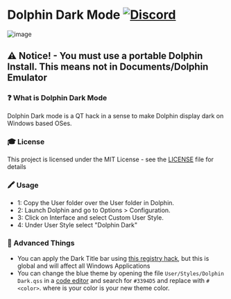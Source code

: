 # Dolphin Dark Mode [![Discord][discordImg]][discordLink]
![image](https://user-images.githubusercontent.com/48419040/149642194-69d02db6-258c-4a6d-a4dd-13a5cdda4eaf.png)

## ⚠️ Notice! - You must use a portable Dolphin Install. This means not in Documents/Dolphin Emulator

### ❓ What is Dolphin Dark Mode
Dolphin Dark mode is a QT hack in a sense to make Dolphin display dark on Windows based OSes.

### 🎓 License

This project is licensed under the MIT License - see the [LICENSE](LICENSE) file for details

### 🖍 Usage
- 1: Copy the User folder over the User folder in Dolphin.
- 2: Launch Dolphin and go to Options > Configuration.
- 3: Click on Interface and select Custom User Style.
- 4: Under User Style select "Dolphin Dark"

### 📝 Advanced Things
- You can apply the Dark Title bar using [this registry hack](https://github.com/UnicorNora/Windows-Dark-Title-Bar), but this is global and will affect all Windows Applications
- You can change the blue theme by opening the file `User/Styles/Dolphin Dark.qss` in a [code editor](https://vscodium.com) and search for `#3394D5` and replace with `#<color>`. where <color> is your color is your new theme color.

[discordImg]: https://img.shields.io/discord/671902942466408478.svg?logo=discord&logoWidth=18&colorB=7289DA&style=for-the-badge
[discordLink]: https://discord.gg/F55qYKm

